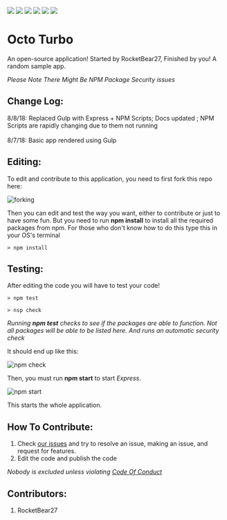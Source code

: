 ![](https://img.shields.io/badge/contributors-1-brightgreen.svg)
![](https://img.shields.io/badge/status-passing-brightgreen.svg)
![](https://img.shields.io/badge/npm_scripts-failing-red.svg)
![](https://img.shields.io/badge/docs-latest-brightgreen.svg)
![](https://img.shields.io/badge/issues-0-brightgreen.svg)
![](https://img.shields.io/badge/forks-0-gray.svg)

# Octo Turbo
An open-source application! Started by RocketBear27, Finished by you! A random sample app.

_Please Note There Might Be NPM Package Security issues_

## Change Log:
8/8/18: Replaced Gulp with Express + NPM Scripts; Docs updated ; NPM Scripts are rapidly changing due to them not running
<br><br>
8/7/18: Basic app rendered using Gulp

## Editing:
To edit and contribute to this application, you need to first fork this repo here:

![forking](https://cdn.glitch.com/c16530b3-dd93-4a57-936e-b6d47ae27437%2FCapture3.PNG?1533681765110)

Then you can edit and test the way you want, either to contribute or just to have some fun. But you need to run **npm install** to install all the required packages from npm. For those who don't know how to do this type this in your OS's terminal
``` code
> npm install
```

## Testing:
After editing the code you will have to test your code! 

``` code
> npm test
```

``` code
> nsp check
```
_Running **npm test** checks to see if the packages are able to function. Not all packages will be able to be listed here. And runs an automatic security check_

It should end up like this:

![npm check](https://cdn.glitch.com/c16530b3-dd93-4a57-936e-b6d47ae27437%2Fcapture.PNG?1533773230301)

Then, you must run **npm start** to start _Express_.

![npm start](https://cdn.glitch.com/c16530b3-dd93-4a57-936e-b6d47ae27437%2Fcapture.PNG?1533745492802)

This starts the whole application.


## How To Contribute:
1. Check [our issues](https://github.com/rocketbear27/octo-turbo/issues) and try to resolve an issue, making an issue, and request for features.
2. Edit the code and publish the code

_Nobody is excluded unless violating [Code Of Conduct](https://github.com/rocketbear27/octo-turbo/wiki/Code-Of-Conduct)_

## Contributors:
1. RocketBear27
